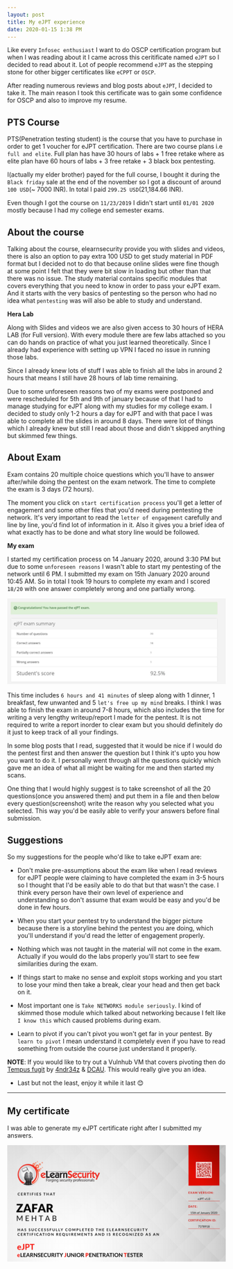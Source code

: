 ```yaml
---
layout: post
title: My eJPT experience
date: 2020-01-15 1:38 PM
---
```


Like every `Infosec enthusiast` I want to do OSCP certification program but when I was reading about it I came across this ceritificate named `eJPT` so I decided to read about it. Lot of people recommend `eJPT` as the stepping stone for other bigger certificates like `eCPPT` or `OSCP`.

After reading numerous reviews and blog posts about `eJPT`, I decided to take it. The main reason I took this certificate was to gain some confidence for OSCP and also to improve my resume.

## PTS Course

PTS(Penetration testing student) is the course that you have to purchase in order to get 1 voucher for eJPT certification. There are two course plans i.e `full and elite`. Full plan has have 30 hours of labs + 1 free retake where as elite plan have 60 hours of labs + 3 free retake + 3 black box pentesting.

I(actually my elder brother) payed for the full course, I bought it during the `Black friday` sale at the end of the november so I got a discount of around `100 USD`(~ 7000 INR). In total I paid `299.25 USD`(21,184.66 INR).

Even though I got the course on `11/23/2019` I didn't start until `01/01 2020` mostly because I had my college end semester exams.

## About the course

Talking about the course, elearnsecurity provide you with slides and videos, there is also an option to pay extra 100 USD to get study material in PDF format but I decided not to do that because online slides were fine though at some point I felt that they were bit slow in loading but other than that there was no issue. The study material contains specific modules that covers everything that you need to know in order to pass your eJPT exam. And it starts with the very basics of pentesting so the person who had no idea what `pentesting` was will also be able to study and understand.

__Hera Lab__

Along with Slides and videos we are also given access to 30 hours of HERA LAB (for Full version). With every module there are few labs attached so you can do hands on practice of what you just learned theoretically. Since I already had experience with setting up VPN I faced no issue in running those labs.

Since I already knew lots of stuff I was able to finish all the labs in around 2 hours that means I still have 28 hours of lab time remaining.

Due to some unforeseen reasons two of my exams were postponed and were rescheduled for 5th and 9th of january because of that I had to manage studying for eJPT along with my studies for my college exam.
I decided to study only 1-2 hours a day for eJPT and with that pace I was able to complete all the slides in around 8 days. There were lot of things which I already knew but still I read about those and didn't skipped anything but skimmed few things.

## About Exam

Exam contains 20 multiple choice questions which you'll have to answer after/while doing the pentest on the exam network. The time to complete the exam is 3 days (72 hours).

The moment you click on `start certification process` you'll get a letter of engagement and some other files that you'd need during pentesting the network.
It's very important to read the `letter of engagement` carefully and line by line, you'd find lot of information in it. Also it gives you a brief idea of what exactly has to be done and what story line would be followed.

__My exam__

I started my certification process on 14 January 2020, around 3:30 PM but due to some `unforeseen reasons` I wasn't able to start my pentesting of the network until 6 PM. I submitted my exam on 15th January 2020 around 10:45 AM.
So in total I took 19 hours to complete my exam and I scored `18/20` with one answer completely wrong and one partially wrong.

![](/images/result.jpg)

This time includes `6 hours and 41 minutes` of sleep along with 1 dinner, 1 breakfast, few unwanted  and 5 `let's free up my mind` breaks. I think I was able to finish the exam in around 7-8 hours, which also includes the time for writing a very lengthy writeup/report I made for the pentest. It is not required to write a report inorder to clear exam but you should definitely do it just to keep track of all your findings.

In some blog posts that I read, suggested that it would be nice if I would do the pentest first and then answer the question but I think it's upto you how you want to do it. I personally went through all the questions quickly which gave me an idea of what all might be waiting for me and then started my scans.

One thing that I would highly suggest is to take screenshot of all the 20 questions(once you answered them) and put them in a file and then below every question(screenshot) write the reason why you selected what you selected. This way you'd be easily able to verify your answers before final submission.

## Suggestions

So my suggestions for the people who'd like to take eJPT exam are:

* Don't make pre-assumptions about the exam like when I read reviews for eJPT people were claiming to have completed the exam in 3-5 hours so I thought that I'd be easily able to do that but that wasn't the case. I think every person have their own level of experience and understanding so don't assume that exam would be easy and you'd be done in few hours.

* When you start your pentest try to understand the bigger picture because there is a storyline behind the pentest you are doing, which you'll understand if you'd read the letter of engagement properly.

* Nothing which was not taught in the material will not come in the exam. Actually if you would do the labs properly you'll start to see few similarities during the exam.

* If things start to make no sense and exploit stops working and you start to lose your mind then take a break, clear your head and then get back on it.

* Most important one is `Take NETWORKS module seriously`. I kind of skimmed those module which talked about networking because I felt like `I know this` which caused problems during exam.

* Learn to pivot if you can't pivot you won't get far in your pentest. By `learn to pivot` I mean understand it completely even if you have to read something from outside the course just understand it properly.

__NOTE__: If you would like to try out a Vulnhub VM that covers pivoting then do [Tempus fugit](https://www.vulnhub.com/entry/tempus-fugit-1,346/) by  [4ndr34z](twitter.com/4nqr34z) & [DCAU](twitter.com/DCAU7). This would really give you an idea.

* Last but not the least, enjoy it while it last 😊

***

## My certificate

I was able to generate my eJPT certificate right after I submitted my answers.

![](/images/cert.png)

